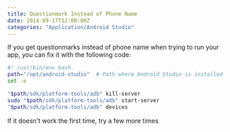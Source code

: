 ```yaml
---
title: Questionmark Instead of Phone Name
date: 2014-09-17T12:00:00Z
categories: "Application/Android Studio"
---
```

If you get questionmarks instead of phone name when trying to run your app, you
can fix it with the following code:
```bash
#! /usr/bin/env bash
path="/opt/android-studio"  # Path where Android Studio is installed
set -e

"$path/sdk/platform-tools/adb" kill-server
sudo "$path/sdk/platform-tools/adb" start-server
"$path/sdk/platform-tools/adb" devices
```


If it doesn't work the first time, try a few more times

